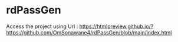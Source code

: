 # rdPassGen
Access the project using Url : https://htmlpreview.github.io/?https://github.com/OmSonawane4/rdPassGen/blob/main/index.html
